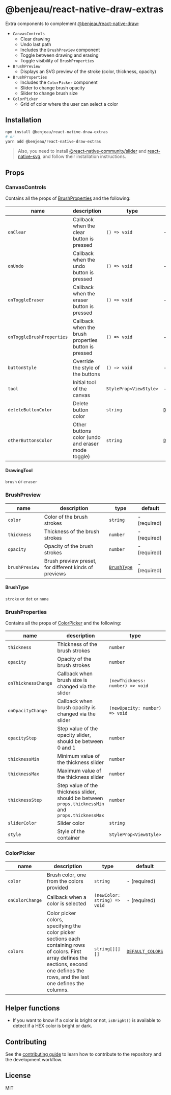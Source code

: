 # @benjeau/react-native-draw-extras

Extra components to complement [@benjeau/react-native-draw](https://github.com/BenJeau/react-native-draw):

* `CanvasControls`
  * Clear drawing
  * Undo last path
  * Includes the `BrushPreview` component
  * Toggle between drawing and erasing
  * Toggle visibility of `BrushProperties`
* `BrushPreview`
  * Displays an SVG preview of the stroke (color, thickness, opacity)
* `BrushProperties`
  * Includes the `ColorPicker` component
  * Slider to change brush opacity
  * Slider to change brush size
* `ColorPicker`
  * Grid of color where the user can select a color

## Installation

```sh
npm install @benjeau/react-native-draw-extras
# or
yarn add @benjeau/react-native-draw-extras
```

> Also, you need to install [@react-native-community/slider](https://github.com/callstack/react-native-slider) and [react-native-svg](https://github.com/react-native-svg/react-native-svg), and follow their installation instructions.

## Props

### CanvasControls

Contains all the props of [BrushProperties](#brushproperties) and the following:

| name                      | description                                          | type                   | default                                             |
| ------------------------- | ---------------------------------------------------- | ---------------------- | --------------------------------------------------- |
| `onClear`                 | Callback when the clear button is pressed            | `() => void`           | -                                                   |
| `onUndo`                  | Callback when the undo button is pressed             | `() => void`           | -                                                   |
| `onToggleEraser`          | Callback when the eraser button is pressed           | `() => void`           | -                                                   |
| `onToggleBrushProperties` | Callback when the brush properties button is pressed | `() => void`           | -                                                   |
| `buttonStyle`             | Override the style of the buttons                    | `() => void`           | -                                                   |
| `tool`                    | Initial tool of the canvas                           | `StyleProp<ViewStyle>` | -                                                   |
| `deleteButtonColor`       | Delete button color                                  | `string`               | [`DEFAULT_DELETE_BUTTON_COLOR`](./src/constants.ts) |
| `otherButtonsColor`       | Other buttons color (undo and eraser mode toggle)    | `string`               | [`DEFAULT_OTHER_BUTTONS_COLOR`](./src/constants.ts) |

#### DrawingTool

`brush` or `eraser`

### BrushPreview

| name           | description                                           | type                      | default      |
| -------------- | ----------------------------------------------------- | ------------------------- | ------------ |
| `color`        | Color of the brush strokes                            | `string`                  | - (required) |
| `thickness`    | Thickness of the brush strokes                        | `number`                  | - (required) |
| `opacity`      | Opacity of the brush strokes                          | `number`                  | - (required) |
| `brushPreview` | Brush preview preset, for different kinds of previews | [`BrushType`](#brushtype) | - (required) |

#### BrushType

`stroke` or `dot` or `none`

### BrushProperties

Contains all the props of [ColorPicker](#colorpicker) and the following:

| name                | description                                                                                         | type                             | default                                        |
| ------------------- | --------------------------------------------------------------------------------------------------- | -------------------------------- | ---------------------------------------------- |
| `thickness`         | Thickness of the brush strokes                                                                      | `number`                         | [`DEFAULT_THICKNESS`](./src/constants.ts)      |
| `opacity`           | Opacity of the brush strokes                                                                        | `number`                         | [`DEFAULT_OPACITY`](./src/constants.ts)        |
| `onThicknessChange` | Callback when brush size is changed via the slider                                                  | `(newThickness: number) => void` | -                                              |
| `onOpacityChange`   | Callback when brush opacity is changed via the slider                                               | `(newOpacity: number) => void`   | -                                              |
| `opacityStep`       | Step value of the opacity slider, should be between 0 and 1                                         | `number`                         | [`DEFAULT_OPACITY_STEP`](./src/constants.ts)   |
| `thicknessMin`      | Minimum value of the thickness slider                                                               | `number`                         | [`DEFAULT_THICKNESS_MIN`](./src/constants.ts)  |
| `thicknessMax`      | Maximum value of the thickness slider                                                               | `number`                         | [`DEFAULT_THICKNESS_MAX`](./src/constants.ts)  |
| `thicknessStep`     | Step value of the thickness slider, should be between `props.thicknessMin` and `props.thicknessMax` | `number`                         | [`DEFAULT_THICKNESS_STEP`](./src/constants.ts) |
| `sliderColor`       | Slider color                                                                                        | `string`                         | [`DEFAULT_SLIDER_COLOR`](./src/constants.ts)   |
| `style`             | Style of the container                                                                              | `StyleProp<ViewStyle>`           | -                                              |

### ColorPicker

| name            | description                                                                                                                                                                                    | type                         | default                                |
| --------------- | ---------------------------------------------------------------------------------------------------------------------------------------------------------------------------------------------- | ---------------------------- | -------------------------------------- |
| `color`         | Brush color, one from the colors provided                                                                                                                                                      | `string`                     | - (required)                           |
| `onColorChange` | Callback when a color is selected                                                                                                                                                              | `(newColor: string) => void` | - (required)                           |
| `colors`        | Color picker colors, specifying the color picker sections each containing rows of colors. First array defines the sections, second one defines the rows, and the last one defines the columns. | `string[][][]`               | [`DEFAULT_COLORS`](./src/constants.ts) |

## Helper functions

* If you want to know if a color is bright or not, `isBright()` is available to detect if a HEX color is bright or dark.

## Contributing

See the [contributing guide](CONTRIBUTING.md) to learn how to contribute to the repository and the development workflow.

## License

MIT